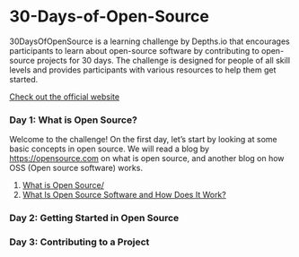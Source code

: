 # 30-Days-of-Open-Source

30DaysOfOpenSource is a learning challenge by Depths.io that encourages participants to learn about open-source software by contributing to open-source projects for 30 days. The challenge is designed for people of all skill levels and provides participants with various resources to help them get started.

[Check out the official website](https://depths.so/events/30daysopensource)

### Day 1: What is Open Source?
Welcome to the challenge! On the first day, let’s start by looking at some basic concepts in open source. We will read a blog by https://opensource.com on what is open source, and another blog on how OSS (Open source software) works.

1. [What is Open Source/](https://opensource.com/resources/what-open-source)
2. [What Is Open Source Software and How Does It Work?](https://www.synopsys.com/glossary/what-is-open-source-software.html)

### Day 2: Getting Started in Open Source



### Day 3: Contributing to a Project
